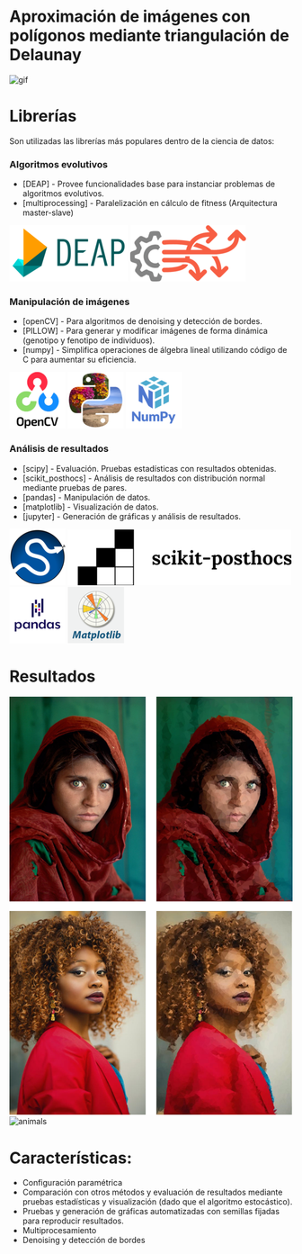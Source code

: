 # Aproximación de imágenes con polígonos mediante triangulación de Delaunay


![gif](./readme/results/girl.gif)

# Librerías

Son utilizadas las librerías más populares dentro de la ciencia de datos:

### Algoritmos evolutivos

- [DEAP] - Provee funcionalidades base para instanciar problemas de algoritmos evolutivos.
- [multiprocessing] - Paralelización en cálculo de fitness (Arquitectura master-slave)

![DEAP](./readme/icons/DEAP.png)
![multiprocessing](./readme/icons/multiprocessing.png)
### Manipulación de imágenes

- [openCV] - Para algoritmos de denoising y detección de bordes.
- [PILLOW] - Para generar y modificar imágenes de forma dinámica (genotipo y fenotipo de individuos).
- [numpy] - Simplifica operaciones de álgebra lineal utilizando código de C para aumentar su eficiencia.

![openCV](./readme/icons/openCV.png)
![PILLOW](./readme/icons/PILLOW.png)
![numpy](./readme/icons/numpy.png)

### Análisis de resultados
- [scipy] - Evaluación. Pruebas estadísticas con resultados obtenidas.
- [scikit_posthocs] - Análisis de resultados con distribución normal mediante pruebas de pares.
- [pandas] - Manipulación de datos.
- [matplotlib] - Visualización de datos.
- [jupyter] - Generación de gráficas y análisis de resultados.

![scipy](./readme/icons/scipy.png)
![scikit_posthocs](./readme/icons/scikit_posthocs.png)
![pandas](./readme/icons/pandas.png)
![matplotlib](./readme/icons/matplotlib.png)

# Resultados

![faces](./readme/results/extra_faces1.png)
![animals](./readme/results/extra_animals1.png)

# Características:
- Configuración paramétrica
- Comparación con otros métodos y evaluación de resultados mediante pruebas estadísticas y visualización (dado que el algoritmo estocástico).
- Pruebas y generación de gráficas automatizadas con semillas fijadas para reproducir resultados.
- Multiprocesamiento
- Denoising y detección de bordes
